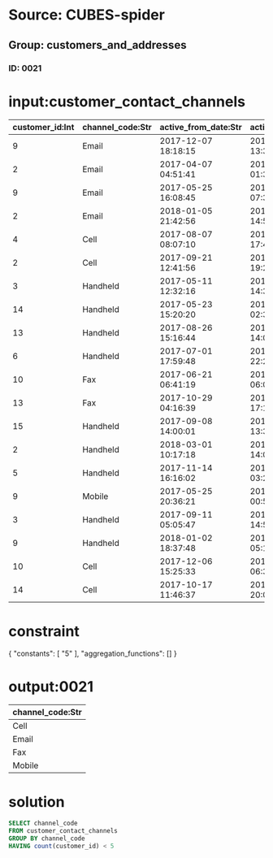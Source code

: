# Source: CUBES-spider
## Group: customers_and_addresses
### ID: 0021

# input:customer_contact_channels

| customer_id:Int | channel_code:Str | active_from_date:Str | active_to_date:Str | contact_number:Str |
|---|---|---|---|---|
| 9 | Email | 2017-12-07 18:18:15 | 2018-03-23 13:37:14 | 940.035.6435x0225 |
| 2 | Email | 2017-04-07 04:51:41 | 2018-03-23 01:30:52 | 189.449.8326x7607 |
| 9 | Email | 2017-05-25 16:08:45 | 2018-03-13 07:32:25 | 958-653-2640 |
| 2 | Email | 2018-01-05 21:42:56 | 2018-03-15 14:58:13 | 1-968-863-4947x96956 |
| 4 | Cell | 2017-08-07 08:07:10 | 2018-03-02 17:44:49 | (165)527-5756x2419 |
| 2 | Cell | 2017-09-21 12:41:56 | 2018-03-08 19:28:16 | 1-077-864-0102 |
| 3 | Handheld | 2017-05-11 12:32:16 | 2018-03-20 14:35:34 | 06068550461 |
| 14 | Handheld | 2017-05-23 15:20:20 | 2018-03-15 02:34:01 | 542.983.0224 |
| 13 | Handheld | 2017-08-26 15:16:44 | 2018-03-16 14:00:15 | (379)834-0867x267 |
| 6 | Handheld | 2017-07-01 17:59:48 | 2018-02-25 22:20:55 | (620)266-6990x8590 |
| 10 | Fax | 2017-06-21 06:41:19 | 2018-03-15 06:00:34 | (068)656-5276x84466 |
| 13 | Fax | 2017-10-29 04:16:39 | 2018-03-08 17:19:29 | 496-074-8589x5477 |
| 15 | Handheld | 2017-09-08 14:00:01 | 2018-03-04 13:35:57 | 1-687-190-8968x63811 |
| 2 | Handheld | 2018-03-01 10:17:18 | 2018-03-20 14:01:12 | 118.523.6764x57405 |
| 5 | Handheld | 2017-11-14 16:16:02 | 2018-03-02 03:22:26 | 445.924.9417 |
| 9 | Mobile | 2017-05-25 20:36:21 | 2018-02-24 00:57:39 | (155)830-6182 |
| 3 | Handheld | 2017-09-11 05:05:47 | 2018-03-14 14:56:28 | 1-453-027-1291 |
| 9 | Handheld | 2018-01-02 18:37:48 | 2018-03-10 05:10:35 | 026.019.5981x72518 |
| 10 | Cell | 2017-12-06 15:25:33 | 2018-03-19 06:34:34 | 495-168-9662 |
| 14 | Cell | 2017-10-17 11:46:37 | 2018-03-08 20:07:20 | 846.043.4809x0426 |

# constraint

{
  "constants": [
    "5"
  ],
  "aggregation_functions": []
}

# output:0021

| channel_code:Str |
|---|
| Cell |
| Email |
| Fax |
| Mobile |

# solution

```sql
SELECT channel_code
FROM customer_contact_channels
GROUP BY channel_code
HAVING count(customer_id) < 5
```
